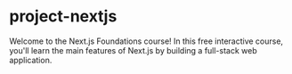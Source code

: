 # project-nextjs
Welcome to the Next.js Foundations course! In this free interactive course, you'll learn the main features of Next.js by building a full-stack web application.
